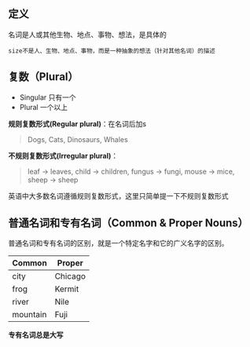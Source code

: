 ## 定义

名词是人或其他生物、地点、事物、想法，是具体的
```
size不是人、生物、地点、事物，而是一种抽象的想法（针对其他名词）的描述
```

## 复数（Plural）
- Singular 只有一个
- Plural 一个以上

**规则复数形式(Regular plural)**：在名词后加s
> Dogs, Cats, Dinosaurs, Whales

**不规则复数形式(Irregular plural)**：
> leaf -> leaves, child -> children, fungus -> fungi, mouse -> mice, sheep -> sheep

英语中大多数名词遵循规则复数形式，这里只简单提一下不规则复数形式

## 普通名词和专有名词（Common & Proper Nouns）
普通名词和专有名词的区别，就是一个特定名字和它的广义名字的区别。

Common | Proper
-|-
city | Chicago
frog | Kermit
river | Nile
mountain | Fuji

**专有名词总是大写**

